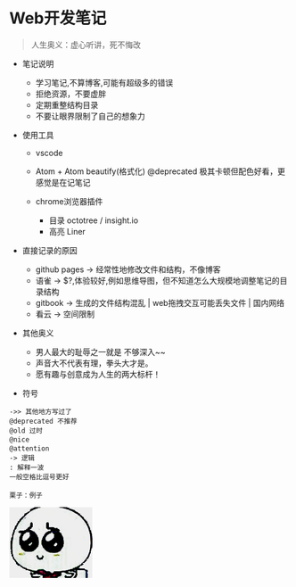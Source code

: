 # Web开发笔记

> 人生奥义：虚心听讲，死不悔改

- 笔记说明

  - 学习笔记,不算博客,可能有超级多的错误
  - 拒绝资源，不要虚胖
  - 定期重整结构目录
  - 不要让眼界限制了自己的想象力

- 使用工具

  - vscode
  - Atom + Atom beautify(格式化) @deprecated 极其卡顿但配色好看，更感觉是在记笔记
  - chrome浏览器插件

    - 目录 octotree / insight.io
    - 高亮 Liner

- 直接记录的原因

  - github pages -> 经常性地修改文件和结构，不像博客
  - 语雀 -> $?,体验较好,例如思维导图，但不知道怎么大规模地调整笔记的目录结构
  - gitbook -> 生成的文件结构混乱 | web拖拽交互可能丢失文件 | 国内网络
  - 看云 -> 空间限制

- 其他奥义

  - 男人最大的耻辱之一就是 不够深入~~
  - 声音大不代表有理，拳头大才是。
  - 愿有趣与创意成为人生的两大标杆！

- 符号

```
->> 其他地方写过了
@deprecated 不推荐
@old 过时
@nice
@attention
-> 逻辑
: 解释一波
一般空格比逗号更好

栗子：例子
```

![](/static/img/index/xiong.gif)

